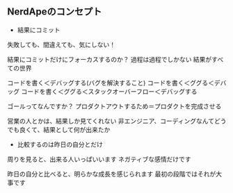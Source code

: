 ## NerdApeのコンセプト
- 結果にコミット

失敗しても、間違えても、気にしない！

結果にコミットだけにフォーカスするのか？
過程は過程でしかない
結果がすべての世界

コードを書く＜デバッグする(バグを解決すること)
コードを書く＜ググる＜デバッグ
コードを書く＜ググる＜スタックオーバーフロー＜デバッグする

ゴールってなんですか？
プロダクトアウトするため＝プロダクトを完成させる

営業の人とかは、結果しか見てくれない
非エンジニア、コーディングなんてどうでも良くて、結果として何が出来たか

- 比較するのは昨日の自分とだけ

周りを見ると、出来る人いっぱいいます
ネガティブな感情だけです

昨日の自分と比べると、明らかな成長を感じられます
最初の段階ではそれが大事です

